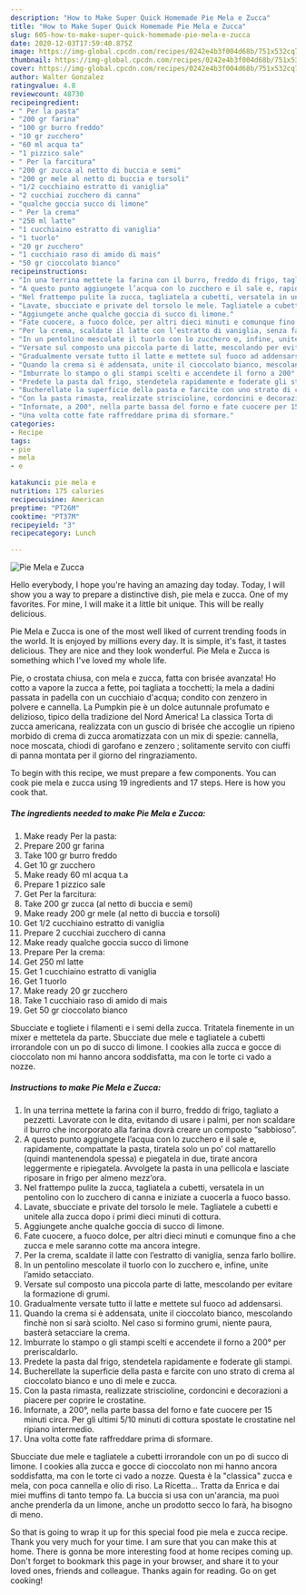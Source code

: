 ```yaml
---
description: "How to Make Super Quick Homemade Pie Mela e Zucca"
title: "How to Make Super Quick Homemade Pie Mela e Zucca"
slug: 605-how-to-make-super-quick-homemade-pie-mela-e-zucca
date: 2020-12-03T17:59:40.875Z
image: https://img-global.cpcdn.com/recipes/0242e4b3f004d68b/751x532cq70/pie-mela-e-zucca-recipe-main-photo.jpg
thumbnail: https://img-global.cpcdn.com/recipes/0242e4b3f004d68b/751x532cq70/pie-mela-e-zucca-recipe-main-photo.jpg
cover: https://img-global.cpcdn.com/recipes/0242e4b3f004d68b/751x532cq70/pie-mela-e-zucca-recipe-main-photo.jpg
author: Walter Gonzalez
ratingvalue: 4.8
reviewcount: 48730
recipeingredient:
- " Per la pasta"
- "200 gr farina"
- "100 gr burro freddo"
- "10 gr zucchero"
- "60 ml acqua ta"
- "1 pizzico sale"
- " Per la farcitura"
- "200 gr zucca al netto di buccia e semi"
- "200 gr mele al netto di buccia e torsoli"
- "1/2 cucchiaino estratto di vaniglia"
- "2 cucchiai zucchero di canna"
- "qualche goccia succo di limone"
- " Per la crema"
- "250 ml latte"
- "1 cucchiaino estratto di vaniglia"
- "1 tuorlo"
- "20 gr zucchero"
- "1 cucchiaio raso di amido di mais"
- "50 gr cioccolato bianco"
recipeinstructions:
- "In una terrina mettete la farina con il burro, freddo di frigo, tagliato a pezzetti. Lavorate con le dita, evitando di usare i palmi, per non scaldare il burro che incorporato alla farina dovrà creare un composto “sabbioso”."
- "A questo punto aggiungete l’acqua con lo zucchero e il sale e, rapidamente, compattate la pasta, tiratela solo un po’ col mattarello (quindi mantenendola spessa) e piegatela in due, tirate ancora leggermente e ripiegatela. Avvolgete la pasta in una pellicola e lasciate riposare in frigo per almeno mezz’ora."
- "Nel frattempo pulite la zucca, tagliatela a cubetti, versatela in un pentolino con lo zucchero di canna e iniziate a cuocerla a fuoco basso."
- "Lavate, sbucciate e private del torsolo le mele. Tagliatele a cubetti e unitele alla zucca dopo i primi dieci minuti di cottura."
- "Aggiungete anche qualche goccia di succo di limone."
- "Fate cuocere, a fuoco dolce, per altri dieci minuti e comunque fino a che zucca e mele saranno cotte ma ancora integre."
- "Per la crema, scaldate il latte con l’estratto di vaniglia, senza farlo bollire."
- "In un pentolino mescolate il tuorlo con lo zucchero e, infine, unite l’amido setacciato."
- "Versate sul composto una piccola parte di latte, mescolando per evitare la formazione di grumi."
- "Gradualmente versate tutto il latte e mettete sul fuoco ad addensarsi."
- "Quando la crema si è addensata, unite il cioccolato bianco, mescolando finchè non si sarà sciolto. Nel caso si formino grumi, niente paura, basterà setacciare la crema."
- "Imburrate lo stampo o gli stampi scelti e accendete il forno a 200° per preriscaldarlo."
- "Predete la pasta dal frigo, stendetela rapidamente e foderate gli stampi."
- "Bucherellate la superficie della pasta e farcite con uno strato di crema al cioccolato bianco e uno di mele e zucca."
- "Con la pasta rimasta, realizzate striscioline, cordoncini e decorazioni a piacere per coprire le crostatine."
- "Infornate, a 200°, nella parte bassa del forno e fate cuocere per 15 minuti circa. Per gli ultimi 5/10 minuti di cottura spostate le crostatine nel ripiano intermedio."
- "Una volta cotte fate raffreddare prima di sformare."
categories:
- Recipe
tags:
- pie
- mela
- e

katakunci: pie mela e 
nutrition: 175 calories
recipecuisine: American
preptime: "PT26M"
cooktime: "PT37M"
recipeyield: "3"
recipecategory: Lunch

---
```



![Pie Mela e Zucca](https://img-global.cpcdn.com/recipes/0242e4b3f004d68b/751x532cq70/pie-mela-e-zucca-recipe-main-photo.jpg)

Hello everybody, I hope you're having an amazing day today. Today, I will show you a way to prepare a distinctive dish, pie mela e zucca. One of my favorites. For mine, I will make it a little bit unique. This will be really delicious.

Pie Mela e Zucca is one of the most well liked of current trending foods in the world. It is enjoyed by millions every day. It is simple, it's fast, it tastes delicious. They are nice and they look wonderful. Pie Mela e Zucca is something which I've loved my whole life.

Pie, o crostata chiusa, con mela e zucca, fatta con brisée avanzata! Ho cotto a vapore la zucca a fette, poi tagliata a tocchetti; la mela a dadini passata in padella con un cucchiaio d&#39;acqua; condito con zenzero in polvere e cannella. La Pumpkin pie è un dolce autunnale profumato e delizioso, tipico della tradizione del Nord America! La classica Torta di zucca americana, realizzata con un guscio di brisée che accoglie un ripieno morbido di crema di zucca aromatizzata con un mix di spezie: cannella, noce moscata, chiodi di garofano e zenzero ; solitamente servito con ciuffi di panna montata per il giorno del ringraziamento.


To begin with this recipe, we must prepare a few components. You can cook pie mela e zucca using 19 ingredients and 17 steps. Here is how you cook that.

<!--inarticleads1-->

##### The ingredients needed to make Pie Mela e Zucca:

1. Make ready  Per la pasta:
1. Prepare 200 gr farina
1. Take 100 gr burro freddo
1. Get 10 gr zucchero
1. Make ready 60 ml acqua t.a
1. Prepare 1 pizzico sale
1. Get  Per la farcitura:
1. Take 200 gr zucca (al netto di buccia e semi)
1. Make ready 200 gr mele (al netto di buccia e torsoli)
1. Get 1/2 cucchiaino estratto di vaniglia
1. Prepare 2 cucchiai zucchero di canna
1. Make ready qualche goccia succo di limone
1. Prepare  Per la crema:
1. Get 250 ml latte
1. Get 1 cucchiaino estratto di vaniglia
1. Get 1 tuorlo
1. Make ready 20 gr zucchero
1. Take 1 cucchiaio raso di amido di mais
1. Get 50 gr cioccolato bianco


Sbucciate e togliete i filamenti e i semi della zucca. Tritatela finemente in un mixer e mettetela da parte. Sbucciate due mele e tagliatele a cubetti irrorandole con un po di succo di limone. I cookies alla zucca e gocce di cioccolato non mi hanno ancora soddisfatta, ma con le torte ci vado a nozze. 

<!--inarticleads2-->

##### Instructions to make Pie Mela e Zucca:

1. In una terrina mettete la farina con il burro, freddo di frigo, tagliato a pezzetti. Lavorate con le dita, evitando di usare i palmi, per non scaldare il burro che incorporato alla farina dovrà creare un composto “sabbioso”.
1. A questo punto aggiungete l’acqua con lo zucchero e il sale e, rapidamente, compattate la pasta, tiratela solo un po’ col mattarello (quindi mantenendola spessa) e piegatela in due, tirate ancora leggermente e ripiegatela. Avvolgete la pasta in una pellicola e lasciate riposare in frigo per almeno mezz’ora.
1. Nel frattempo pulite la zucca, tagliatela a cubetti, versatela in un pentolino con lo zucchero di canna e iniziate a cuocerla a fuoco basso.
1. Lavate, sbucciate e private del torsolo le mele. Tagliatele a cubetti e unitele alla zucca dopo i primi dieci minuti di cottura.
1. Aggiungete anche qualche goccia di succo di limone.
1. Fate cuocere, a fuoco dolce, per altri dieci minuti e comunque fino a che zucca e mele saranno cotte ma ancora integre.
1. Per la crema, scaldate il latte con l’estratto di vaniglia, senza farlo bollire.
1. In un pentolino mescolate il tuorlo con lo zucchero e, infine, unite l’amido setacciato.
1. Versate sul composto una piccola parte di latte, mescolando per evitare la formazione di grumi.
1. Gradualmente versate tutto il latte e mettete sul fuoco ad addensarsi.
1. Quando la crema si è addensata, unite il cioccolato bianco, mescolando finchè non si sarà sciolto. Nel caso si formino grumi, niente paura, basterà setacciare la crema.
1. Imburrate lo stampo o gli stampi scelti e accendete il forno a 200° per preriscaldarlo.
1. Predete la pasta dal frigo, stendetela rapidamente e foderate gli stampi.
1. Bucherellate la superficie della pasta e farcite con uno strato di crema al cioccolato bianco e uno di mele e zucca.
1. Con la pasta rimasta, realizzate striscioline, cordoncini e decorazioni a piacere per coprire le crostatine.
1. Infornate, a 200°, nella parte bassa del forno e fate cuocere per 15 minuti circa. Per gli ultimi 5/10 minuti di cottura spostate le crostatine nel ripiano intermedio.
1. Una volta cotte fate raffreddare prima di sformare.


Sbucciate due mele e tagliatele a cubetti irrorandole con un po di succo di limone. I cookies alla zucca e gocce di cioccolato non mi hanno ancora soddisfatta, ma con le torte ci vado a nozze. Questa è la &#34;classica&#34; zucca e mela, con poca cannella e olio di riso. La Ricetta… Tratta da Enrica e dai miei muffins di tanto tempo fa. La buccia si usa con un&#39;arancia, ma puoi anche prenderla da un limone, anche un prodotto secco lo farà, ha bisogno di meno. 

So that is going to wrap it up for this special food pie mela e zucca recipe. Thank you very much for your time. I am sure that you can make this at home. There is gonna be more interesting food at home recipes coming up. Don't forget to bookmark this page in your browser, and share it to your loved ones, friends and colleague. Thanks again for reading. Go on get cooking!
